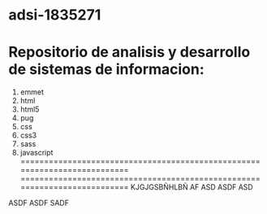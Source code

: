 # adsi-1835271
Repositorio de analisis y desarrollo de sistemas de informacion:
==========================================================================
1. emmet
2. html
3. html5
4. pug
5. css
6. css3
7. sass
8. javascript
==========================================================================
==========================================================================
KJGJGSBÑHLBÑ
AF
ASD
ASDF
ASD

ASDF
ASDF
SADF
